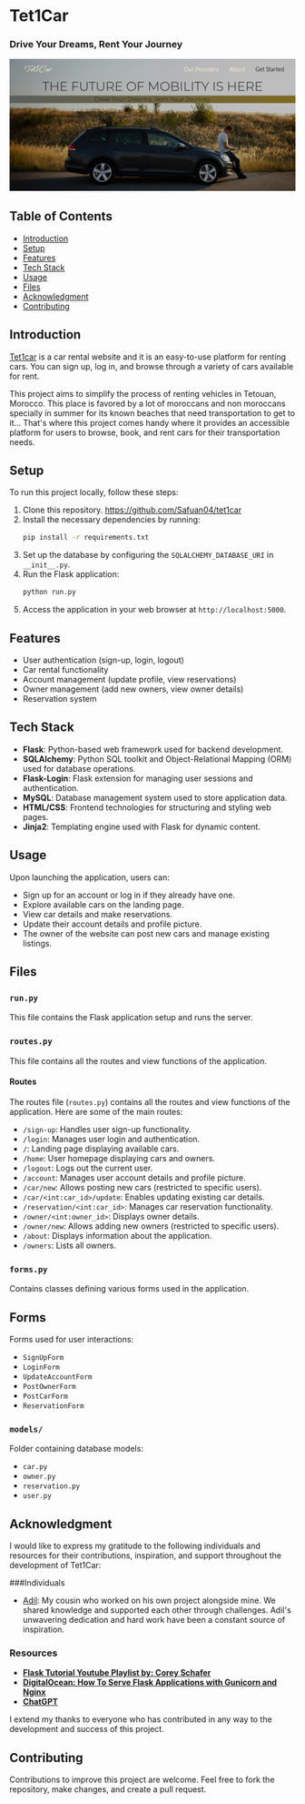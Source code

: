 # Tet1Car

### Drive Your Dreams, Rent Your Journey

<img src="https://github.com/Safuan04/tet1car/blob/master/carrent/static/web_images/landing_page.PNG?raw=true">

## Table of Contents
- [Introduction](#introduction)
- [Setup](#setup)
- [Features](#features)
- [Tech Stack](#tech-stack)
- [Usage](#usage)
- [Files](#files)
- [Acknowledgment](#acknowledgment)
- [Contributing](#contributing)

## Introduction

[Tet1car](https://www.safuan04.tech/) is a car rental website and it is an easy-to-use platform for renting cars. You can sign up, log in, and browse through a variety of cars available for rent.

This project  aims to simplify the process of renting vehicles in Tetouan, Morocco. This place is favored by a lot of moroccans and non moroccans specially in summer for its known beaches that need transportation to get to it... That's where this project comes handy where it provides an accessible platform for users to browse, book, and rent cars for their transportation needs.

## Setup

To run this project locally, follow these steps:

1. Clone this repository. https://github.com/Safuan04/tet1car
2. Install the necessary dependencies by running:
    ```bash
    pip install -r requirements.txt
    ```
3. Set up the database by configuring the `SQLALCHEMY_DATABASE_URI` in `__init__.py`.
4. Run the Flask application:
    ```bash
    python run.py
    ```
5. Access the application in your web browser at `http://localhost:5000`.

## Features

- User authentication (sign-up, login, logout)
- Car rental functionality
- Account management (update profile, view reservations)
- Owner management (add new owners, view owner details)
- Reservation system

## Tech Stack

- **Flask**: Python-based web framework used for backend development.
- **SQLAlchemy**: Python SQL toolkit and Object-Relational Mapping (ORM) used for database operations.
- **Flask-Login**: Flask extension for managing user sessions and authentication.
- **MySQL**: Database management system used to store application data.
- **HTML/CSS**: Frontend technologies for structuring and styling web pages.
- **Jinja2**: Templating engine used with Flask for dynamic content.

## Usage

Upon launching the application, users can:

- Sign up for an account or log in if they already have one.
- Explore available cars on the landing page.
- View car details and make reservations.
- Update their account details and profile picture.
- The owner of the website can post new cars and manage existing listings.

## Files

### `run.py`

This file contains the Flask application setup and runs the server.

### `routes.py`

This file contains all the routes and view functions of the application.

#### Routes

The routes file (`routes.py`) contains all the routes and view functions of the application. Here are some of the main routes:

- `/sign-up`: Handles user sign-up functionality.
- `/login`: Manages user login and authentication.
- `/`: Landing page displaying available cars.
- `/home`: User homepage displaying cars and owners.
- `/logout`: Logs out the current user.
- `/account`: Manages user account details and profile picture.
- `/car/new`: Allows posting new cars (restricted to specific users).
- `/car/<int:car_id>/update`: Enables updating existing car details.
- `/reservation/<int:car_id>`: Manages car reservation functionality.
- `/owner/<int:owner_id>`: Displays owner details.
- `/owner/new`: Allows adding new owners (restricted to specific users).
- `/about`: Displays information about the application.
- `/owners`: Lists all owners.

### `forms.py`

Contains classes defining various forms used in the application.

## Forms

Forms used for user interactions:

- `SignUpForm`
- `LoginForm`
- `UpdateAccountForm`
- `PostOwnerForm`
- `PostCarForm`
- `ReservationForm`

### `models/`

Folder containing database models:

- `car.py`
- `owner.py`
- `reservation.py`
- `user.py`

## Acknowledgment

I would like to express my gratitude to the following individuals and resources for their contributions, inspiration, and support throughout the development of Tet1Car:

###Individuals
- [Adil](https://github.com/Elbadil): My cousin who worked on his own project alongside mine. We shared knowledge and supported each other through challenges. Adil's unwavering dedication and hard work have been a constant source of inspiration.

### Resources

- **[Flask Tutorial Youtube Playlist by: Corey Schafer](https://www.youtube.com/watch?v=MwZwr5Tvyxo&list=PL-osiE80TeTs4UjLw5MM6OjgkjFeUxCYH&ab_channel=CoreySchafer)**
- **[DigitalOcean: How To Serve Flask Applications with Gunicorn and Nginx](https://www.digitalocean.com/community/tutorials/how-to-serve-flask-applications-with-gunicorn-and-nginx-on-ubuntu-16-04)**
- **[ChatGPT](https://chat.openai.com/)**

I extend my thanks to everyone who has contributed in any way to the development and success of this project.


## Contributing

Contributions to improve this project are welcome. Feel free to fork the repository, make changes, and create a pull request.
